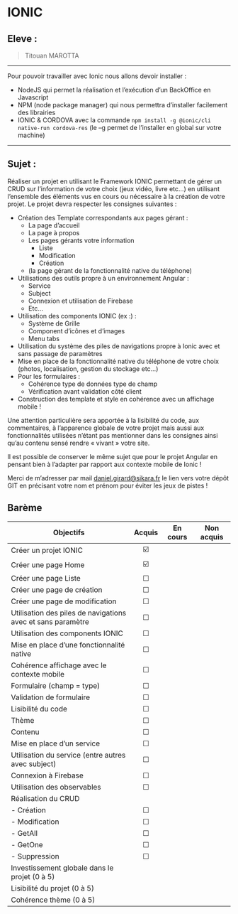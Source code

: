 # IONIC

## Eleve :
>Titouan MAROTTA

---

Pour pouvoir travailler avec Ionic nous allons devoir installer :
* NodeJS qui permet la réalisation et l’exécution d’un BackOffice en Javascript
* NPM (node package manager) qui nous permettra d’installer facilement des librairies
* IONIC & CORDOVA avec la commande ```npm install -g @ionic/cli native-run cordova-res``` (le –g permet de l’installer en global sur votre machine)

---

## Sujet :

Réaliser un projet en utilisant le Framework IONIC permettant de gérer un CRUD sur l’information de votre choix (jeux vidéo, livre etc…) en utilisant l’ensemble des éléments vus en cours ou nécessaire à la création de votre projet. Le projet devra respecter les consignes suivantes :

- Création des Template correspondants aux pages gérant :
    - La page d’accueil
    - La page à propos
    - Les pages gérants votre information
        - Liste
        - Modification
        - Création
    - (la page gérant de la fonctionnalité native du téléphone)
- Utilisations des outils propre à un environnement Angular :
    - Service
    - Subject
    - Connexion et utilisation de Firebase
    - Etc…
- Utilisation des components IONIC (ex :) :
    - Système de Grille
    - Component d’icônes et d’images
    - Menu tabs
- Utilisation du système des piles de navigations propre à Ionic avec et sans passage de paramètres
- Mise en place de la fonctionnalité native du téléphone de votre choix (photos, localisation, gestion du stockage etc…)
- Pour les formulaires :
    - Cohérence type de données type de champ
    - Vérification avant validation côté client
- Construction des template et style en cohérence avec un affichage mobile !

Une attention particulière sera apportée à la lisibilité du code, aux commentaires, à l’apparence globale de votre projet mais aussi aux fonctionnalités utilisées n’étant pas mentionner dans les consignes ainsi qu’au contenu sensé rendre « vivant » votre site.

Il est possible de conserver le même sujet que pour le projet Angular en pensant bien à l’adapter par rapport aux contexte mobile de Ionic !

Merci de m’adresser par mail daniel.girard@sikara.fr le lien vers votre dépôt GIT en précisant votre nom et prénom pour éviter les jeux de pistes !


## Barème

| Objectifs                                                 | Acquis | En cours | Non acquis |
| --------------------------------------------------------- | :----: | :------: | :--------: |
| Créer un projet IONIC|☑️|||
| Créer une page Home|☑️|||
| Créer une page Liste|☐|||
| Créer une page de création|☐|||
| Créer une page de modification|☐|||
| Utilisation des piles de navigations avec et sans paramètre|☐|||
| Utilisation des components IONIC|☐|||
| Mise en place d’une fonctionnalité native|☐|||
| Cohérence affichage avec le contexte mobile|☐|||
| Formulaire (champ = type)|☐|||
| Validation de formulaire|☐|||
| Lisibilité du code|☐|||
| Thème|☐|||
| Contenu|☐|||
| Mise en place d’un service|☐|||
| Utilisation du service (entre autres avec subject)|☐|||
| Connexion à Firebase|☐|||
| Utilisation des observables|☐|||
| Réalisation du CRUD||||
| *-* Création|☐|||
| - Modification|☐|||
| - GetAll|☐|||
| - GetOne|☐|||
| - Suppression|☐|||
| Investissement globale dans le projet (0 à 5)||||
| Lisibilité du projet (0 à 5)||||
| Cohérence thème (0 à 5)||||
